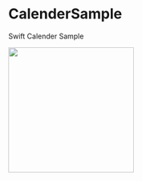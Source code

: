 # CalenderSample
Swift Calender Sample

<img width="250" src="https://user-images.githubusercontent.com/6063541/150828807-e2e66b66-e23e-4c3f-b0a7-465d76c31ea4.png">
